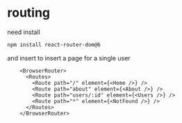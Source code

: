 # routing

need install

```bash
npm install react-router-dom@6
```

and insert to insert a page for a single user

```tsx
    <BrowserRouter>
      <Routes>
        <Route path="/" element={<Home />} />
        <Route path="about" element={<About />} />
        <Route path="users/:id" element={<Users />} />
        <Route path="*" element={<NotFound />} />
      </Routes>
    </BrowserRouter>
```
